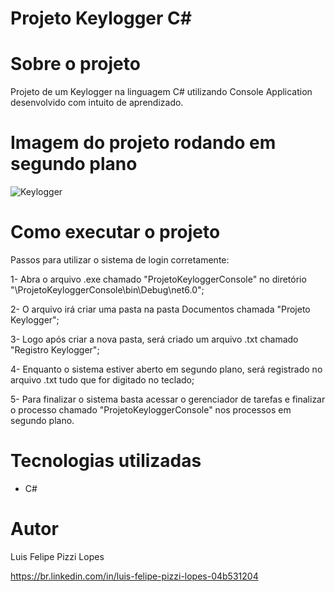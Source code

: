 # Projeto Keylogger C#

# Sobre o projeto

Projeto de um Keylogger na linguagem C# utilizando Console Application desenvolvido com intuito de aprendizado. 

# Imagem do projeto rodando em segundo plano
![Keylogger](https://user-images.githubusercontent.com/101680647/217822704-69d8ec90-e545-4d90-b610-4b0702621d48.png)


# Como executar o projeto
 
Passos para utilizar o sistema de login corretamente:

1- Abra o arquivo .exe chamado "ProjetoKeyloggerConsole" no diretório "\ProjetoKeyloggerConsole\bin\Debug\net6.0"; 

2- O arquivo irá criar uma pasta na pasta Documentos chamada "Projeto Keylogger"; 

3- Logo após criar a nova pasta, será criado um arquivo .txt chamado "Registro Keylogger"; 

4- Enquanto o sistema estiver aberto em segundo plano, será registrado no arquivo .txt tudo que for digitado no teclado; 

5- Para finalizar o sistema basta acessar o gerenciador de tarefas e finalizar o processo chamado "ProjetoKeyloggerConsole" nos processos em segundo plano.


# Tecnologias utilizadas
- C#


# Autor

Luis Felipe Pizzi Lopes

https://br.linkedin.com/in/luis-felipe-pizzi-lopes-04b531204

